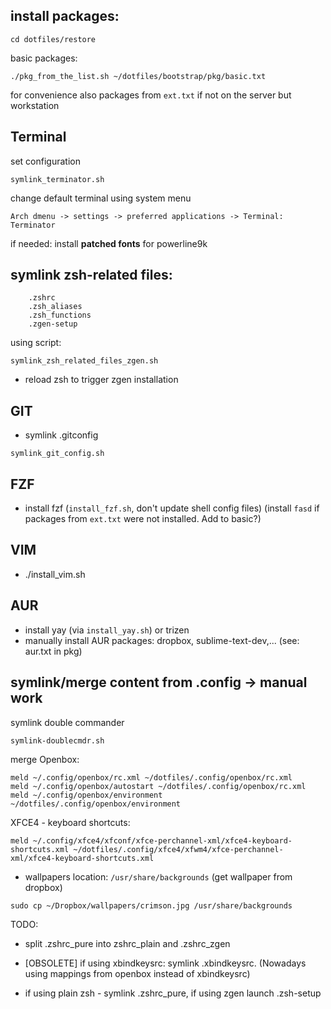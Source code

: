 ## install packages:
```
cd dotfiles/restore
```
basic packages:
```
./pkg_from_the_list.sh ~/dotfiles/bootstrap/pkg/basic.txt
```
for convenience also packages from `ext.txt` if not on the server but workstation

## Terminal
set configuration
```
symlink_terminator.sh
```

change default terminal using system menu
```
Arch dmenu -> settings -> preferred applications -> Terminal: Terminator
```
if needed: install **patched fonts** for powerline9k

## symlink zsh-related files:
```
	.zshrc
	.zsh_aliases
	.zsh_functions
	.zgen-setup
```
using script:
```
symlink_zsh_related_files_zgen.sh
```
* reload zsh to trigger zgen installation

## GIT
* symlink .gitconfig
```
symlink_git_config.sh
```

## FZF
* install fzf (`install_fzf.sh`, don't update shell config files)
(install `fasd` if packages from `ext.txt` were not installed. Add to basic?)

## VIM
* ./install_vim.sh

## AUR
* install yay (via `install_yay.sh`) or trizen
* manually install AUR packages: dropbox, sublime-text-dev,... (see: aur.txt in pkg)

## symlink/merge content from .config -> manual work
symlink double commander
```
symlink-doublecmdr.sh
```

merge Openbox:
```
meld ~/.config/openbox/rc.xml ~/dotfiles/.config/openbox/rc.xml
meld ~/.config/openbox/autostart ~/dotfiles/.config/openbox/rc.xml
meld ~/.config/openbox/environment ~/dotfiles/.config/openbox/environment
```
XFCE4 - keyboard shortcuts:
```
meld ~/.config/xfce4/xfconf/xfce-perchannel-xml/xfce4-keyboard-shortcuts.xml ~/dotfiles/.config/xfce4/xfwm4/xfce-perchannel-xml/xfce4-keyboard-shortcuts.xml
```

* wallpapers location: `/usr/share/backgrounds` (get wallpaper from dropbox)
```
sudo cp ~/Dropbox/wallpapers/crimson.jpg /usr/share/backgrounds
```

TODO:
- split .zshrc_pure into zshrc_plain and .zshrc_zgen

* [OBSOLETE] if using xbindkeysrc: symlink .xbindkeysrc. (Nowadays using mappings from openbox instead of xbindkeysrc)

* if using plain zsh - symlink .zshrc_pure, if using zgen launch .zsh-setup